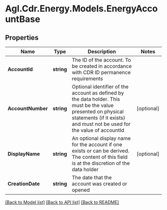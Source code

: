 # Agl.Cdr.Energy.Models.EnergyAccountBase

## Properties

Name | Type | Description | Notes
------------ | ------------- | ------------- | -------------
**AccountId** | **string** | The ID of the account.  To be created in accordance with CDR ID permanence requirements | 
**AccountNumber** | **string** | Optional identifier of the account as defined by the data holder.  This must be the value presented on physical statements (if it exists) and must not be used for the value of accountId | [optional] 
**DisplayName** | **string** | An optional display name for the account if one exists or can be derived.  The content of this field is at the discretion of the data holder | [optional] 
**CreationDate** | **string** | The date that the account was created or opened | 

[[Back to Model list]](../README.md#documentation-for-models) [[Back to API list]](../README.md#documentation-for-api-endpoints) [[Back to README]](../README.md)

